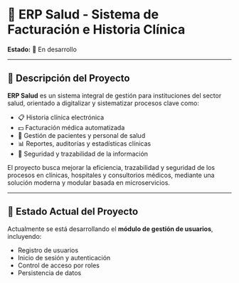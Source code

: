 # 🏥 ERP Salud - Sistema de Facturación e Historia Clínica

**Estado:** 🚧 En desarrollo

---

## 🧠 Descripción del Proyecto

**ERP Salud** es un sistema integral de gestión para instituciones del sector salud, orientado a digitalizar y sistematizar procesos clave como:

- 📋 Historia clínica electrónica
- 💵 Facturación médica automatizada
- 🧾 Gestión de pacientes y personal de salud
- 📊 Reportes, auditorías y estadísticas clínicas
- 🔐 Seguridad y trazabilidad de la información

El proyecto busca mejorar la eficiencia, trazabilidad y seguridad de los procesos en clínicas, hospitales y consultorios médicos, mediante una solución moderna y modular basada en microservicios.

---

## 🚀 Estado Actual del Proyecto

Actualmente se está desarrollando el **módulo de gestión de usuarios**, incluyendo:

- Registro de usuarios
- Inicio de sesión y autenticación
- Control de acceso por roles
- Persistencia de datos

